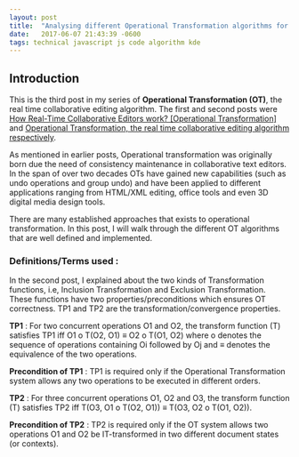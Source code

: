 ```yaml
---
layout: post
title:  "Analysing different Operational Transformation algorithms for collaborative editing"
date:   2017-06-07 21:43:39 -0600
tags: technical javascript js code algorithm kde
---
```

## Introduction
This is the third post in my series of **Operational Transformation (OT)**, the real time collaborative editing algorithm. The first and second posts were [How Real-Time Collaborative Editors work? [Operational Transformation]](https://medium.com/@srijancse/how-real-time-collaborative-editing-work-operational-transformation-ac4902d75682) and [Operational Transformation, the real time collaborative editing algorithm respectively](https://medium.com/@srijancse/operational-transformation-the-real-time-collaborative-editing-algorithm-bf8756683f66).

As mentioned in earlier posts, Operational transformation was originally born due the need of consistency maintenance in collaborative text editors. In the span of over two decades OTs have gained new capabilities (such as undo operations and group undo) and have been applied to different applications ranging from HTML/XML editing, office tools and even 3D digital media design tools.

There are many established approaches that exists to operational transformation. In this post, I will walk through the different OT algorithms that are well defined and implemented.

### Definitions/Terms used :
In the second post, I explained about the two kinds of Transformation functions, i.e, Inclusion Transformation and Exclusion Transformation. These functions have two properties/preconditions which ensures OT correctness. TP1 and TP2 are the transformation/convergence properties.

**TP1** : For two concurrent operations O1 and O2, the transform function (T) satisfies TP1 iff O1 o T(O2, O1) ≡ O2 o T(O1, O2) where o denotes the sequence of operations containing Oi followed by Oj and ≡ denotes the equivalence of the two operations. 

**Precondition of TP1** : TP1 is required only if the Operational Transformation system allows any two operations to be executed in different orders.

**TP2** : For three concurrent operations O1, O2 and O3, the transform function (T) satisfies TP2 iff T(O3, O1 o T(O2, O1)) ≡ T(O3, O2 o T(O1, O2)). 

**Precondition of TP2** : TP2 is required only if the OT system allows two operations O1 and O2 be IT-transformed in two different document states (or contexts).
